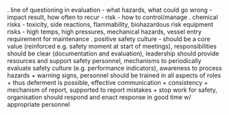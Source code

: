 . line of questioning in evaluation - what hazards, what could go wrong - impact result, how often to recur - risk - how to control/manage
. chemical risks - toxicity, side reactions, flammability, biohazardous risk
  equipment risks - high temps, high pressures, mechanical hazards, vessel entry requirement for       maintenance 
. positive safety culture - should be a core value (reinforced e.g. safety moment at start of meetings), responsibilities should be clear (documentation and evaluation), leadership should provide resources and support safety personnel, 
  mechanisms to periodically evaluate safety culture (e.g. performance indicators), awareness to process hazards + warning signs, personnel should be trained in all aspects of roles + thus deferment is possible, effective communication + consistency + mechanism of report, 
  supported to report mistakes + stop work for safety, organisation should respond and enact response in good time w/ appropriate personnel
